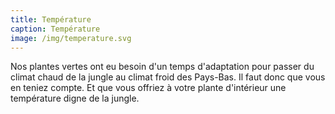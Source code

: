 ```yaml
---
title: Température
caption: Température
image: /img/temperature.svg
---
```


Nos plantes vertes ont eu besoin d'un temps d'adaptation pour passer du climat chaud de la jungle au climat froid des Pays-Bas. Il faut donc que vous en teniez compte. Et que vous offriez à votre plante d'intérieur une température digne de la jungle.